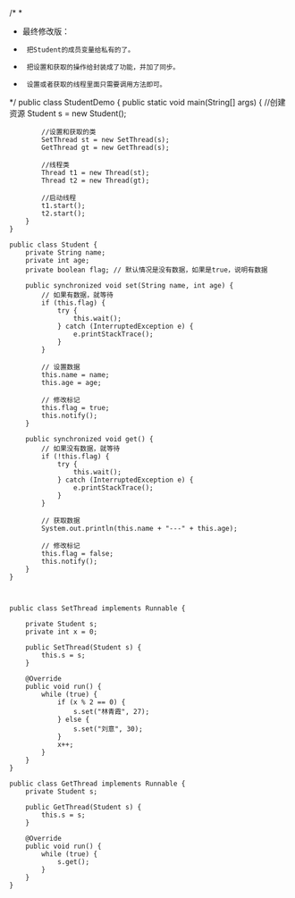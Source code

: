 /*
 * 
 * 最终修改版：
 * 		把Student的成员变量给私有的了。
 * 		把设置和获取的操作给封装成了功能，并加了同步。
 * 		设置或者获取的线程里面只需要调用方法即可。
 */
	public class StudentDemo {
		public static void main(String[] args) {
			//创建资源
			Student s = new Student();
			
			//设置和获取的类
			SetThread st = new SetThread(s);
			GetThread gt = new GetThread(s);

			//线程类
			Thread t1 = new Thread(st);
			Thread t2 = new Thread(gt);

			//启动线程
			t1.start();
			t2.start();
		}
	}

	public class Student {
		private String name;
		private int age;
		private boolean flag; // 默认情况是没有数据，如果是true，说明有数据

		public synchronized void set(String name, int age) {
			// 如果有数据，就等待
			if (this.flag) {
				try {
					this.wait();
				} catch (InterruptedException e) {
					e.printStackTrace();
				}
			}

			// 设置数据
			this.name = name;
			this.age = age;

			// 修改标记
			this.flag = true;
			this.notify();
		}

		public synchronized void get() {
			// 如果没有数据，就等待
			if (!this.flag) {
				try {
					this.wait();
				} catch (InterruptedException e) {
					e.printStackTrace();
				}
			}

			// 获取数据
			System.out.println(this.name + "---" + this.age);

			// 修改标记
			this.flag = false;
			this.notify();
		}
	}



	public class SetThread implements Runnable {

		private Student s;
		private int x = 0;

		public SetThread(Student s) {
			this.s = s;
		}

		@Override
		public void run() {
			while (true) {
				if (x % 2 == 0) {
					s.set("林青霞", 27);
				} else {
					s.set("刘意", 30);
				}
				x++;
			}
		}
	}

	public class GetThread implements Runnable {
		private Student s;

		public GetThread(Student s) {
			this.s = s;
		}

		@Override
		public void run() {
			while (true) {
				s.get();
			}
		}
	}